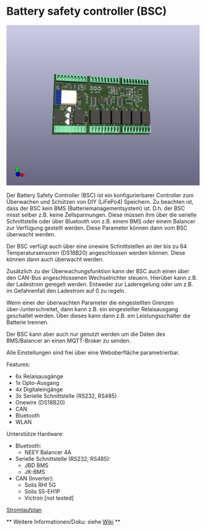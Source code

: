 # Battery safety controller (BSC)


![bsc_pcb_3d](https://github.com/shining-man/bsc_hw/blob/main/img/bsc_3d.png?raw=true)

Der Battery Safety Controller (BSC) ist ein konfigurierbarer Controller zum Überwachen und Schützen von DIY (LiFePo4) Speichern. Zu beachten ist, dass der BSC kein BMS (Batteriemanagementsystem) ist. D.h. der BSC misst selber z.B. keine Zellspannungen. Diese müssen ihm über die serielle Schnittstelle oder über Bluetooth von z.B. einem BMS oder einem Balancer zur Verfügung gestellt werden. Diese Parameter können dann vom BSC überwacht werden.

Der BSC verfügt auch über eine onewire Schnittstellen an der bis zu 64 Temperatursensoren (DS18B20) angeschlossen werden können. Diese können dann auch überwacht werden.

Zusätzlich zu der Überwachungsfunktion kann der BSC auch einen über den CAN-Bus angeschlossenen Wechselrichter steuern. Hierüber kann z.B. der Ladestrom geregelt werden. Entweder zur Laderegelung oder um z.B. im Gefahrenfall den Ladestrom auf 0 zu regeln.

Wenn einer der überwachten Parameter die eingestellten Grenzen über-/unterschreitet, dann kann z.B. ein eingestellter Relaisausgang geschaltet werden. Über dieses kann dann z.B. ein Leistungsschalter die Batterie trennen. 

Der BSC kann aber auch nur genutzt werden um die Daten des BMS/Balancer an einen MQTT-Broker zu senden.

Alle Einstellungen sind frei über eine Weboberfläche parametrierbar.


Features:
* 6x Relaisausgänge
* 1x Opto-Ausgang
* 4x Digitaleingänge 
* 3x Serielle Schnittstelle (RS232, RS485)
* Onewire (DS18B20)
* CAN 
* Bluetooth
* WLAN

Unterstütze Hardware:
* Bluetooth:
  * NEEY Balancer 4A
* Serielle Schnittstelle (RS232, RS485): 
  * JBD BMS
  * JK-BMS
* CAN (Inverter):
  * Solis RHI 5G
  * Solis S5-EH1P
  * Victron [not tested]

[Stromlaufplan](https://github.com/shining-man/bsc_hw/blob/main/circuit.pdf?raw=true "Stromlaufplan")

** Weitere Informationen/Doku: siehe [Wiki](https://github.com/shining-man/bsc_fw/wiki) **

